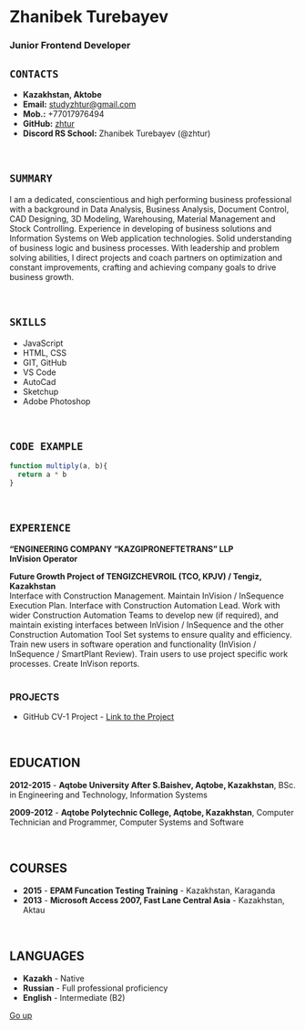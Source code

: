 <a id="anchor"></a>
# Zhanibek Turebayev<br />

### Junior Frontend Developer<br />

## `CONTACTS`

- **Kazakhstan, Aktobe**
- **Email:** studyzhtur@gmail.com
- **Mob.:** +77017976494
- **GitHub:** [zhtur](https://github.com/zhtur)
- **Discord RS School:** Zhanibek Turebayev (@zhtur)


<br />

## `SUMMARY`

I am a dedicated, conscientious and high performing business professional with a background in Data Analysis, Business Analysis, Document Control, CAD Designing, 3D Modeling, Warehousing, Material Management and Stock Controlling. Experience in developing of business solutions and Information Systems on Web application technologies. Solid understanding of business logic and business processes. With leadership and problem solving abilities, I direct projects and coach partners on optimization and constant improvements, crafting and achieving company goals to drive business growth.

<br />

## `SKILLS`

- JavaScript
- HTML, CSS
- GIT, GitHub
- VS Code
- AutoCad
- Sketchup
- Adobe Photoshop

<br />

## `CODE EXAMPLE`

```Javascript
function multiply(a, b){
  return a * b
}
```

<br />

## `EXPERIENCE`

**“ENGINEERING COMPANY “KAZGIPRONEFTETRANS” LLP**<br />
**InVision Operator**

**Future Growth Project of TENGIZCHEVROIL (TCO, KPJV) / Tengiz, Kazakhstan**<br />
Interface with Construction Management. Maintain InVision / InSequence Execution Plan. Interface with Construction Automation Lead. Work with wider Construction Automation Teams to develop new (if required), and maintain existing interfaces between InVision / InSequence and the other Construction Automation Tool Set systems to ensure quality and efficiency. Train new users in software operation and functionality (InVision / InSequence / SmartPlant Review). Train users to use project specific work processes. Create InVison reports. 
<br /><br />

### PROJECTS 

- GitHub CV-1 Project - [Link to the Project](https://zhtur.github.io/rsschool-cv/cv)


<br />

## EDUCATION

**2012-2015** - **Aqtobe University After S.Baishev, Aqtobe, Kazakhstan**, BSc. in Engineering and Technology, Information Systems


**2009-2012** - **Aqtobe Polytechnic College, Aqtobe, Kazakhstan**, Computer Technician and Programmer, Computer Systems and Software

<br />

## COURSES

- **2015** - **EPAM Funcation Testing Training** - Kazakhstan, Karaganda
- **2013** - **Microsoft Access 2007, Fast Lane Central Asia** - Kazakhstan, Aktau

<br />

## LANGUAGES

- **Kazakh** - Native
- **Russian** - Full professional proficiency
- **English** - Intermediate (B2)

[Go up](#anchor)
